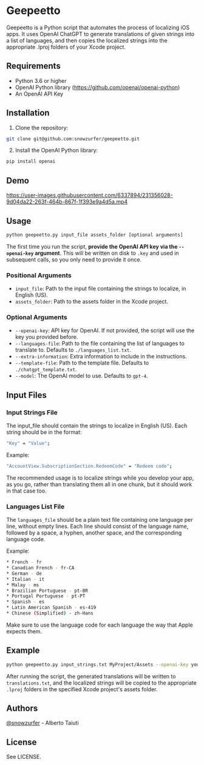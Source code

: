 # Geepeetto

Geepeetto is a Python script that automates the process of localizing iOS apps. It uses OpenAI ChatGPT to generate translations of given strings into a list of languages, and then copies the localized strings into the appropriate .lproj folders of your Xcode project.

## Requirements

* Python 3.6 or higher
* OpenAI Python library (<https://github.com/openai/openai-python>)
* An OpenAI API Key

## Installation

1. Clone the repository:

```bash
git clone git@github.com:snowzurfer/geepeetto.git
```

2. Install the OpenAI Python library:

```bash
pip install openai
```

## Demo

https://user-images.githubusercontent.com/6337894/231356028-9d04da22-263f-464b-867f-1f393e9a4d5a.mp4



## Usage

```bash
python geepeetto.py input_file assets_folder [optional arguments]
```

The first time you run the script, **provide the OpenAI API key via the `--openai-key` argument**. This will be written on disk to `.key` and used in subsequent calls, so you only need to provide it once.

### Positional Arguments

* `input_file`: Path to the input file containing the strings to localize, in English (US).
* `assets_folder`: Path to the assets folder in the Xcode project.
  
### Optional Arguments

* `--openai-key`: API key for OpenAI. If not provided, the script will use the key you provided before.
* `--languages-file`: Path to the file containing the list of languages to translate to. Defaults to `./languages_list.txt`.
* `--extra-information`: Extra information to include in the instructions.
* `--template-file`: Path to the template file. Defaults to `./chatgpt_template.txt`.
* `--model`: The OpenAI model to use. Defaults to `gpt-4`.

## Input Files

### Input Strings File

The input_file should contain the strings to localize in English (US). Each string should be in the format:

```bash
"Key" = "Value";
```

Example:

```bash
"AccountView.SubscriptionSection.RedeemCode" = "Redeem code";
```

The recommended usage is to localize strings while you develop your app, as you go, rather than translating them
all in one chunk, but it should work in that case too.

### Languages List File

The `languages_file` should be a plain text file containing one language per line, without empty lines. Each line should consist of the language name, followed by a space, a hyphen, another space, and the corresponding language code.

Example:

```bash
* French - fr
* Canadian French - fr-CA
* German - de
* Italian - it
* Malay - ms
* Brazilian Portuguese - pt-BR
* Portugal Portuguese - pt-PT
* Spanish - es
* Latin American Spanish - es-419
* Chinese (Simplified) - zh-Hans
```

Make sure to use the language code for each language the way that Apple expects them.

## Example

```bash
python geepeetto.py input_strings.txt MyProject/Assets --openai-key your_openai_api_key --languages-file languages_list.txt --extra-information "When translating, don't translate the words Superstar, Maccio, or Catapult since they are the App's main words."
```

After running the script, the generated translations will be written to `translations.txt`, and the localized strings will be copied to the appropriate `.lproj` folders in the specified Xcode project's assets folder.

## Authors

[@snowzurfer](https://github.com/snowzurfer) - Alberto Taiuti

## License

See LICENSE.
